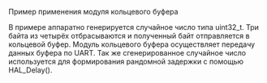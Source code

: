 Пример применения модуля кольцевого буфера

 В примере аппаратно генерируется случайное число типа uint32_t.
 Три байта из четырёх отбрасываются и полученный байт отправляется
 в кольцевой буфер. Модуль кольцевого буфера осуществляет передачу
 данных буфера по UART. Так же сгенерированное случайное число 
 используется для формирования рандомной задержки с помощью HAL_Delay().
